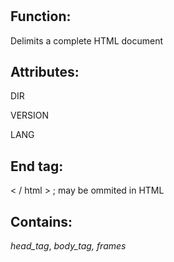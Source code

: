 # <html>

## Function:

Delimits a complete HTML document

## Attributes:

DIR

VERSION

LANG

## End tag:

< / html > ; may be ommited in HTML

## Contains:

*head_tag*, *body_tag, frames*
